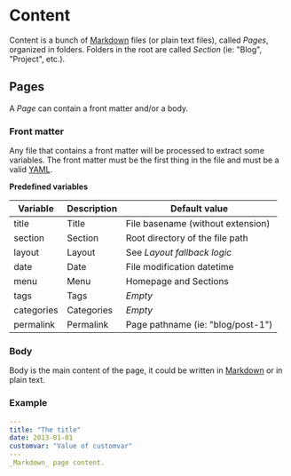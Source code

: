 <!--
repository: https://github.com/PHPoole/PHPoole/edit/master/docs/
-->
# Content

Content is a bunch of [Markdown](http://daringfireball.net/projects/markdown/) files (or plain text files), called _Pages_, organized in folders.
Folders in the root are called _Section_ (ie: "Blog", "Project", etc.).

## Pages

A _Page_ can contain a front matter and/or a body.

### Front matter

Any file that contains a front matter will be processed to extract some variables. The front matter must be the first thing in the file and must be a valid [YAML](http://www.yaml.org/spec/1.2/spec.html#Preview).

**Predefined variables**

| Variable      | Description   | Default value                     |
| ------------- | ------------- | --------------------------------- |
| title         | Title         | File basename (without extension) |
| section       | Section       | Root directory of the file path   |
| layout        | Layout        | See _Layout fallback logic_       |
| date          | Date          | File modification datetime        |
| menu          | Menu          | Homepage and Sections             |
| tags          | Tags          | _Empty_                           |
| categories    | Categories    | _Empty_                           |
| permalink     | Permalink     | Page pathname (ie: "blog/post-1") |

### Body

Body is the main content of the page, it could be written in [Markdown](http://daringfireball.net/projects/markdown/syntax) or in plain text.

### Example

```yml
---
title: "The title"
date: 2013-01-01
customvar: "Value of customvar"
---
_Markdown_ page content.
```
